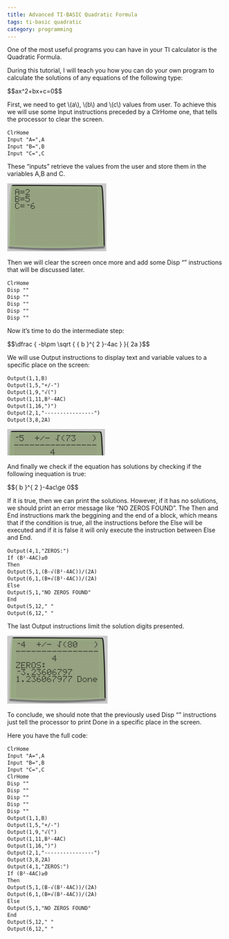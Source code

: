 ```yaml
---
title: Advanced TI-BASIC Quadratic Formula
tags: ti-basic quadratic
category: programming
---
```


One of the most useful programs you can have in your TI calculator is the Quadratic Formula.

During this tutorial, I will teach you how you can do your own program to calculate the solutions of any equations of the following type:

<p>$$ax^2+bx+c=0$$</p>

First, we need to get <span>\\(a\\)</span>, <span>\\(b\\)</span> and <span>\\(c\\)</span> values from user. To achieve this we will use some Input instructions preceded by a ClrHome one, that tells the processor to clear the screen.

```
ClrHome
Input "A=",A
Input "B=",B
Input "C=",C
```

These “inputs” retrieve the values from the user and store them in the variables A,B and C.

![Output](/images/quadform1.png)

Then we will clear the screen once more and add some Disp “” instructions that will be discussed later.

```
ClrHome
Disp ""
Disp ""
Disp ""
Disp ""
Disp ""
```

Now it’s time to do the intermediate step:

<p>$$\dfrac { -b\pm \sqrt { { b }^{ 2 }-4ac } }{ 2a }$$</p>

We will use Output instructions to display text and variable values to a specific place on the screen:

```
Output(1,1,­B)
Output(1,5,"+/-")
Output(1,9,"√(")
Output(1,11,B²-4AC)
Output(1,16,")")
Output(2,1,"----------------")
Output(3,8,2A)
```

![Output](/images/quadform2.png)

And finally we check if the equation has solutions by checking if the following inequation is true:

<p>$${ b }^{ 2 }-4ac\ge 0$$</p>

If it is true, then we can print the solutions. However, if it has no solutions, we should print an error message like “NO ZEROS FOUND”. The Then and End instructions mark the beggining and the end of a block, which means that if the condition is true, all the instructions before the Else will be executed and if it is false it will only execute the instruction between Else and End.

```
Output(4,1,"ZEROS:")
If (B²-4AC)≥0
Then
Output(5,1,(­B-√(B²-4AC))/(2A)
Output(6,1,(­B+√(B²-4AC))/(2A)
Else
Output(5,1,"NO ZEROS FOUND"
End
Output(5,12," "
Output(6,12," "
```

The last Output instructions limit the solution digits presented.

![Output](/images/quadform3.png)

To conclude, we should note that the previously used Disp “” instructions just tell the processor to print Done in a specific place in the screen.

Here you have the full code:

```
ClrHome
Input "A=",A
Input "B=",B
Input "C=",C
ClrHome
Disp ""
Disp ""
Disp ""
Disp ""
Disp ""
Output(1,1,­B)
Output(1,5,"+/-")
Output(1,9,"√(")
Output(1,11,B²-4AC)
Output(1,16,")")
Output(2,1,"----------------")
Output(3,8,2A)
Output(4,1,"ZEROS:")
If (B²-4AC)≥0
Then
Output(5,1,(­B-√(B²-4AC))/(2A)
Output(6,1,(­B+√(B²-4AC))/(2A)
Else
Output(5,1,"NO ZEROS FOUND"
End
Output(5,12," "
Output(6,12," "
```

<script src="https://polyfill.io/v3/polyfill.min.js?features=es6"></script>
<script id="MathJax-script" async src="https://cdn.jsdelivr.net/npm/mathjax@3/es5/tex-mml-chtml.js"></script>